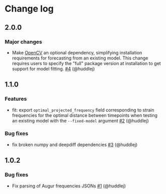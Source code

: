 # Change log

## 2.0.0

### Major changes

- Make [OpenCV](https://pypi.org/project/opencv-python/) an optional dependency, simplifying installation requirements for forecasting from an existing model. This change requires users to specify the "full" package version at installation to get support for model fitting. [#4](https://github.com/blab/popcast/pull/4) (@huddlej)

## 1.1.0

### Features

- fit: export `optimal_projected_frequency` field corresponding to strain frequencies for the optimal distance between timepoints when testing an existing model with the `--fixed-model` argument [#2](https://github.com/blab/popcast/pull/2) (@huddlej)

### Bug fixes

- fix broken numpy and deepdiff dependencies [#3](https://github.com/blab/popcast/pull/3) (@huddlej)

## 1.0.2

### Bug fixes

 - Fix parsing of Augur frequencies JSONs [#1](https://github.com/blab/popcast/pull/1) (@huddlej)
